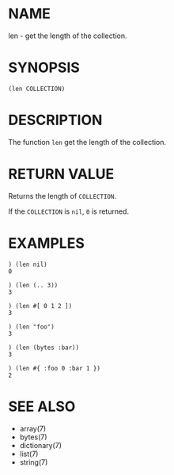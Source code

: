 # NAME
len - get the length of the collection.

# SYNOPSIS

    (len COLLECTION)

# DESCRIPTION
The function `len` get the length of the collection.

# RETURN VALUE
Returns the length of `COLLECTION`.

If the `COLLECTION` is `nil`, `0` is returned.

# EXAMPLES

    ) (len nil)
    0

    ) (len (.. 3))
    3

    ) (len #[ 0 1 2 ])
    3

    ) (len "foo")
    3

    ) (len (bytes :bar))
    3

    ) (len #{ :foo 0 :bar 1 })
    2

# SEE ALSO
- array(7)
- bytes(7)
- dictionary(7)
- list(7)
- string(7)
